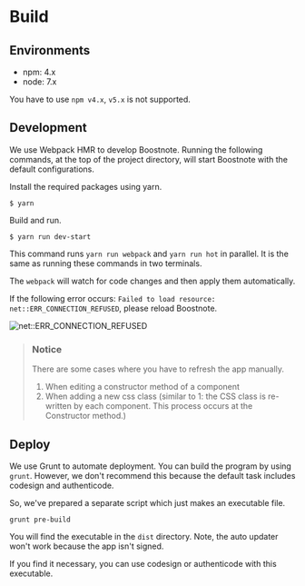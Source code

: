 # Build

## Environments
* npm: 4.x
* node: 7.x

You have to use `npm v4.x`, `v5.x` is not supported.

## Development

We use Webpack HMR to develop Boostnote.
Running the following commands, at the top of the project directory, will start Boostnote with the default configurations.

Install the required packages using yarn.

```
$ yarn
```

Build and run.

```
$ yarn run dev-start
```

This command runs `yarn run webpack` and `yarn run hot` in parallel. It is the same as running these commands in two terminals.

The `webpack` will watch for code changes and then apply them automatically.

If the following error occurs: `Failed to load resource: net::ERR_CONNECTION_REFUSED`, please reload Boostnote.

![net::ERR_CONNECTION_REFUSED](https://cloud.githubusercontent.com/assets/11307908/24343004/081e66ae-1279-11e7-8d9e-7f478043d835.png)

> ### Notice
> There are some cases where you have to refresh the app manually.
> 1. When editing a constructor method of a component
> 2. When adding a new css class (similar to 1: the CSS class is re-written by each component. This process occurs at the Constructor method.)

## Deploy

We use Grunt to automate deployment.
You can build the program by using `grunt`. However, we don't recommend this because the default task includes codesign and authenticode.

So, we've prepared a separate script which just makes an executable file.

```
grunt pre-build
```

You will find the executable in the `dist` directory. Note, the auto updater won't work because the app isn't signed.

If you find it necessary, you can use codesign or authenticode with this executable.
